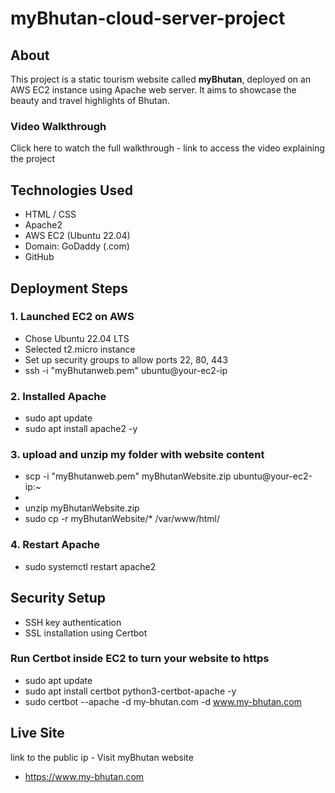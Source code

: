# myBhutan-cloud-server-project

## About
This project is a static tourism website called **myBhutan**, deployed on an AWS EC2 instance using Apache web server. It aims to showcase the beauty and travel highlights of Bhutan.

### Video Walkthrough
Click here to watch the full walkthrough - link to access the video explaining the project 

##  Technologies Used
- HTML / CSS
- Apache2
- AWS EC2 (Ubuntu 22.04)
- Domain: GoDaddy (.com)
- GitHub


## Deployment Steps

### 1. Launched EC2 on AWS
- Chose Ubuntu 22.04 LTS
- Selected t2.micro instance
- Set up security groups to allow ports 22, 80, 443
- ssh -i "myBhutanweb.pem" ubuntu@your-ec2-ip

### 2. Installed Apache
- sudo apt update  
- sudo apt install apache2 -y

### 3. upload and unzip my folder with website content 
- scp -i "myBhutanweb.pem" myBhutanWebsite.zip ubuntu@your-ec2-ip:~
- 
- unzip myBhutanWebsite.zip
- sudo cp -r myBhutanWebsite/* /var/www/html/

### 4. Restart Apache
- sudo systemctl restart apache2


## Security Setup 
- SSH key authentication
- SSL installation using Certbot

### Run Certbot inside EC2 to turn your website to https
- sudo apt update
- sudo apt install certbot python3-certbot-apache -y
- sudo certbot --apache -d my-bhutan.com -d www.my-bhutan.com


## Live Site
link to the public ip - Visit myBhutan website
- https://www.my-bhutan.com




